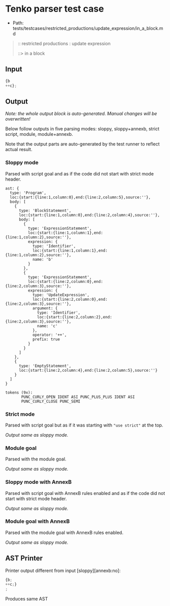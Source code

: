 # Tenko parser test case

- Path: tests/testcases/restricted_productions/update_expression/in_a_block.md

> :: restricted productions : update expression
>
> ::> in a block

## Input

`````js
{b
++c};
`````

## Output

_Note: the whole output block is auto-generated. Manual changes will be overwritten!_

Below follow outputs in five parsing modes: sloppy, sloppy+annexb, strict script, module, module+annexb.

Note that the output parts are auto-generated by the test runner to reflect actual result.

### Sloppy mode

Parsed with script goal and as if the code did not start with strict mode header.

`````
ast: {
  type: 'Program',
  loc:{start:{line:1,column:0},end:{line:2,column:5},source:''},
  body: [
    {
      type: 'BlockStatement',
      loc:{start:{line:1,column:0},end:{line:2,column:4},source:''},
      body: [
        {
          type: 'ExpressionStatement',
          loc:{start:{line:1,column:1},end:{line:1,column:2},source:''},
          expression: {
            type: 'Identifier',
            loc:{start:{line:1,column:1},end:{line:1,column:2},source:''},
            name: 'b'
          }
        },
        {
          type: 'ExpressionStatement',
          loc:{start:{line:2,column:0},end:{line:2,column:3},source:''},
          expression: {
            type: 'UpdateExpression',
            loc:{start:{line:2,column:0},end:{line:2,column:3},source:''},
            argument: {
              type: 'Identifier',
              loc:{start:{line:2,column:2},end:{line:2,column:3},source:''},
              name: 'c'
            },
            operator: '++',
            prefix: true
          }
        }
      ]
    },
    {
      type: 'EmptyStatement',
      loc:{start:{line:2,column:4},end:{line:2,column:5},source:''}
    }
  ]
}

tokens (9x):
       PUNC_CURLY_OPEN IDENT ASI PUNC_PLUS_PLUS IDENT ASI
       PUNC_CURLY_CLOSE PUNC_SEMI
`````

### Strict mode

Parsed with script goal but as if it was starting with `"use strict"` at the top.

_Output same as sloppy mode._

### Module goal

Parsed with the module goal.

_Output same as sloppy mode._

### Sloppy mode with AnnexB

Parsed with script goal with AnnexB rules enabled and as if the code did not start with strict mode header.

_Output same as sloppy mode._

### Module goal with AnnexB

Parsed with the module goal with AnnexB rules enabled.

_Output same as sloppy mode._

## AST Printer

Printer output different from input [sloppy][annexb:no]:

````js
{b;
++c;}
;
````

Produces same AST
